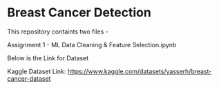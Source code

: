 # Breast Cancer Detection

This repository containts two files -

Assignment 1 - ML Data Cleaning & Feature Selection.ipynb

Below is the Link for Dataset

Kaggle Dataset Link: https://www.kaggle.com/datasets/yasserh/breast-cancer-dataset
